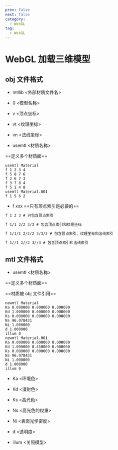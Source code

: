 ```yaml
---
prev: false
next: false
category:
  - WebGL
tag:
  - WebGL
---
```


# WebGL 加载三维模型

<!-- more -->

## obj 文件格式

- mtllib <外部材质文件名>

- 0 <模型名称>

- v <顶点坐标>

- vt <纹理坐标>

- vn <法线坐标>

- usemtl <材质名称>

==定义多个材质面==

```
usemtl Material
f 1 2 3 4
f 5 8 7 6
f 2 6 7 3
f 3 7 8 4
f 5 1 4 8
usemtl Material.001
f 1 5 6 2
```

- f xxx
  ==只有顶点索引是必要的==

```md
f 1 2 3 # 只包含顶点索引

f 1/1 2/2 3/3 # 包含顶点索引和纹理坐标

f 1/1/1 2/2/2 3/3/3 # 包含顶点索引、纹理坐标和法线索引

f 1//1 2//2 3//3 # 包含顶点索引和法线索引
```

## mtl 文件格式

- usemtl <材质名称>

==定义多个材质面==

==材质被 obj 文件引用==

```
newmtl Material
Ka 0.000000 0.000000 0.000000
Kd 1.000000 0.000000 0.000000
Ks 0.000000 0.000000 0.000000
Ns 96.078431
Ni 1.000000
d 1.000000
illum 0
newmtl Material.001
Ka 0.000000 0.000000 0.000000
Kd 1.000000 0.450000 0.000000
Ks 0.000000 0.000000 0.000000
Ns 96.078431
Ni 1.000000
d 1.000000
illum 0
```

- Ka <环境色>

- Kd <漫射色>

- Ks <高光色>

- Ns <高光色的权重>

- Ni <表面光学密度>

- d <透明度>

- illum <关照模型>
